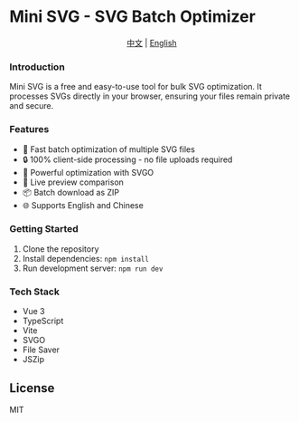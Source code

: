 # Mini SVG - SVG Batch Optimizer

<div align="center">
  <a href="README.md">中文</a> | <a href="README_EN.md">English</a>
</div>

### Introduction

Mini SVG is a free and easy-to-use tool for bulk SVG optimization. It processes SVGs directly in your browser, ensuring your files remain private and secure.

### Features

- 🚀 Fast batch optimization of multiple SVG files
- 🔒 100% client-side processing - no file uploads required
- 💪 Powerful optimization with SVGO
- 👀 Live preview comparison
- 📦 Batch download as ZIP
- 🌐 Supports English and Chinese

### Getting Started

1. Clone the repository
2. Install dependencies: `npm install`
3. Run development server: `npm run dev`

### Tech Stack

- Vue 3
- TypeScript
- Vite
- SVGO
- File Saver
- JSZip

## License

MIT 